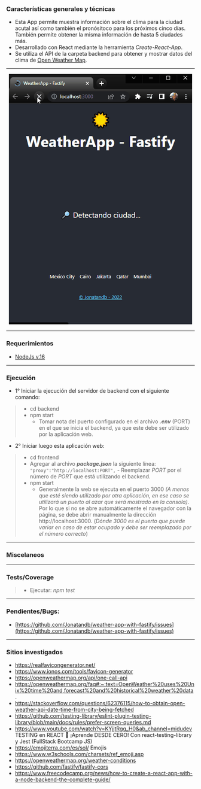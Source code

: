 ### Características generales y técnicas

- Esta App permite muestra información sobre el clima para la ciudad acutal así como también el pronósitoco para los próximos cinco días. También permite obtener la misma información de hasta 5 ciudades más.
- Desarrollado con React mediante la herramienta _Create-React-App_.
- Se utiliza el API de la carpeta backend para obtener y mostrar datos del clima de [Open Weather Map](https://openweathermap.org/).

---

<center>

![desktop](/frontend/WeatherApp_Screenshot.gif)

</center>

---

### Requerimientos

- [NodeJs v.16](https://nodejs.org/es/)

---

### Ejecución

- 1° Iniciar la ejecución del servidor de backend con el siguiente comando:

> - cd backend
> - npm start
>   - Tomar nota del puerto configurado en el archivo **_.env_** (PORT) en el que se inicia el backend, ya que este debe ser utilizado por la aplicación web.

- 2° Iniciar luego esta aplicación web:

> - cd frontend
> - Agregar al archivo **_package.json_** la siguiente línea: `"proxy":"http://localhost:PORT",` - Reemplazar _PORT_ por el número de _PORT_ que está utilizando el backend.
> - npm start
>   - Generalmente la web se ejecuta en el puerto 3000 _(A menos que esté siendo utilizado por otra aplicación, en ese caso se utilizará un puerto al azar que será mostrado en la consola)_. Por lo que si no se abre automáticamente el navegador con la página, se debe abrir manualmente la dirección http://localhost:3000. (_Dónde 3000 es el puerto que puede variar en caso de estar ocupado y debe ser reemplazado por el número correcto_)

---

### Miscelaneos

---

### Tests/Coverage

> - Ejecutar: _npm test_

---

### Pendientes/Bugs:

- [https://github.com/Jonatandb/weather-app-with-fastify/issues](https://github.com/Jonatandb/weather-app-with-fastify/issues)

---

### Sitios investigados

- https://realfavicongenerator.net/
- https://www.ionos.com/tools/favicon-generator
- https://openweathermap.org/api/one-call-api
- https://openweathermap.org/faq#:~:text=OpenWeather%20uses%20Unix%20time%20and,forecast%20and%20historical%20weather%20data.
- https://stackoverflow.com/questions/62376115/how-to-obtain-open-weather-api-date-time-from-city-being-fetched
- https://github.com/testing-library/eslint-plugin-testing-library/blob/main/docs/rules/prefer-screen-queries.md
- https://www.youtube.com/watch?v=KYjjtRgg_H0&ab_channel=midudev TESTING en REACT 🧪 ¡Aprende DESDE CERO! Con react-testing-library y Jest (FullStack Bootcamp JS)
- https://emojiterra.com/es/sol/ Emojis
- https://www.w3schools.com/charsets/ref_emoji.asp
- https://openweathermap.org/weather-conditions
- https://github.com/fastify/fastify-cors
- https://www.freecodecamp.org/news/how-to-create-a-react-app-with-a-node-backend-the-complete-guide/
